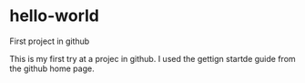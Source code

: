 # hello-world
First project in github

This is my first try at a projec in github. I used the gettign startde guide from the github home page.
